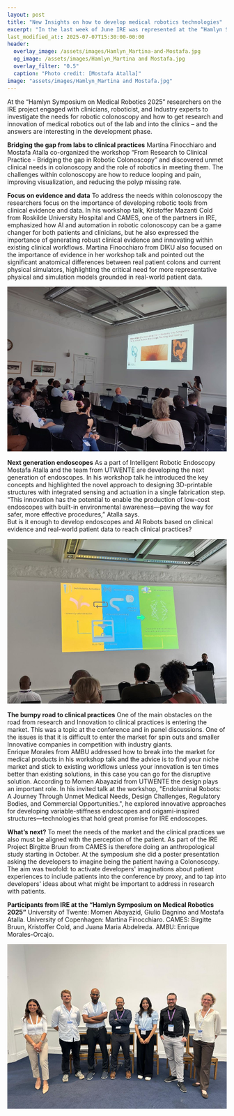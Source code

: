 ```yaml
---
layout: post
title: "New Insights on how to develop medical robotics technologies"
excerpt: "In the last week of June IRE was represented at the “Hamlyn Symposium on Medical Robotics 2025” and shared and gained insights on what to be aware of in developing medical Robots discussing the area from different perspectives."
last_modified_at:: 2025-07-07T15:30:00-00:00
header:
  overlay_image: /assets/images/Hamlyn_Martina-and-Mostafa.jpg
  og_image: /assets/images/Hamlyn_Martina and Mostafa.jpg
  overlay_filter: "0.5"
  caption: "Photo credit: [Mostafa Atalla]"
image: "assets/images/Hamlyn_Martina and Mostafa.jpg"
---
```

At the “Hamlyn Symposium on Medical Robotics 2025” researchers on the IRE project engaged with clinicians, roboticist, and Industry experts to investigate the needs for robotic colonoscopy and how to get research and innovation of medical robotics out of the lab and into the clinics – and the answers are interesting in the development phase. 

**Bridging the gap from labs to clinical practices** 
Martina Finocchiaro and Mostafa Atalla co-organized the workshop “From Research to Clinical Practice - Bridging the gap in Robotic Colonoscopy” and discovered unmet clinical needs in colonoscopy and the role of robotics in meeting them. The challenges within colonoscopy are how to reduce looping and pain, improving visualization, and reducing the polyp missing rate.     

**Focus on evidence and data**
To address the needs within colonoscopy the researchers focus on the importance of developing robotic tools from clinical evidence and data. 
In his workshop talk, Kristoffer Mazanti Cold from Roskilde University Hospital and CAMES, one of the partners in IRE, emphasized how AI and automation in robotic colonoscopy can be a game changer for both patients and clinicians, but he also expressed the importance of generating robust clinical evidence and innovating within existing clinical workflows. 
Martina Finocchiaro from DIKU also focused on the importance of evidence in her workshop talk and pointed out the significant anatomical differences between real patient colons and current physical simulators, highlighting the critical need for more representative physical and simulation models grounded in real-world patient data.


![Focus on Data](/assets/images/Martina_Hamlyn.jpg)


**Next generation endoscopes** 
As a part of Intelligent Robotic Endoscopy Mostafa Atalla and the team from UTWENTE are developing the next generation of endoscopes. In his workshop talk he introduced the key concepts and highlighted the novel approach to designing 3D-printable structures with integrated sensing and actuation in a single fabrication step. 
“This innovation has the potential to enable the production of low-cost endoscopes with built-in environmental awareness—paving the way for safer, more effective procedures,” Atalla says.   
But is it enough to develop endoscopes and AI Robots based on clinical evidence and real-world patient data to reach clinical practices? 


![Next generation Endoscopes](/assets/images/Mostafa_Hamlyn.jpg)


**The bumpy road to clinical practices**
One of the main obstacles on the road from research and Innovation to clinical practices is entering the market. This was a topic at the conference and in panel discussions. One of the issues is that it is difficult to enter the market for spin outs and smaller Innovative companies in competition with industry giants.  
Enrique Morales from AMBU addressed how to break into the market for medical products in his workshop talk and the advice is to find your niche market and stick to existing workflows unless your innovation is ten times better than existing solutions, in this case you can go for the disruptive solution.
According to Momen Abayazid from UTWENTE the design plays an important role. In his invited talk at the workshop, "Endoluminal Robots: A Journey Through Unmet Medical Needs, Design Challenges, Regulatory Bodies, and Commercial Opportunities.", he explored innovative approaches for developing variable-stiffness endoscopes and origami-inspired structures—technologies that hold great promise for IRE endoscopes. 

**What’s next?** 
To meet the needs of the market and the clinical practices we also must be aligned with the perception of the patient. As part of the IRE Project Birgitte Bruun from CAMES is therefore doing an anthropological study starting in October. At the symposium she did a poster presentation asking the developers to imagine being the patient having a Colonoscopy. 
The aim was twofold: to activate developers' imaginations about patient experiences to include patients into the conference by proxy, and to tap into developers' ideas about what might be important to address in research with patients.

**Participants from IRE at the “Hamlyn Symposium on Medical Robotics 2025”**
University of Twente: Momen Abayazid, Giulio Dagnino and Mostafa Atalla. 
University of Copenhagen: Martina Finocchiaro.
CAMES: Birgitte Bruun, Kristoffer Cold, and Juana Maria Abdelreda. 
AMBU: Enrique Morales-Orcajo. 


![Focus on Data](/assets/images/GroupHamlyn.jpg)

